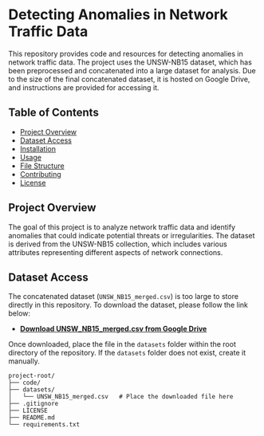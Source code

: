 # Detecting Anomalies in Network Traffic Data

This repository provides code and resources for detecting anomalies in network traffic data. The project uses the UNSW-NB15 dataset, which has been preprocessed and concatenated into a large dataset for analysis. Due to the size of the final concatenated dataset, it is hosted on Google Drive, and instructions are provided for accessing it.

## Table of Contents

- [Project Overview](#project-overview)
- [Dataset Access](#dataset-access)
- [Installation](#installation)
- [Usage](#usage)
- [File Structure](#file-structure)
- [Contributing](#contributing)
- [License](#license)

## Project Overview

The goal of this project is to analyze network traffic data and identify anomalies that could indicate potential threats or irregularities. The dataset is derived from the UNSW-NB15 collection, which includes various attributes representing different aspects of network connections.

## Dataset Access

The concatenated dataset (`UNSW_NB15_merged.csv`) is too large to store directly in this repository. To download the dataset, please follow the link below:

- **[Download UNSW_NB15_merged.csv from Google Drive](https://drive.google.com/your-google-drive-link-here)**

Once downloaded, place the file in the `datasets` folder within the root directory of the repository. If the `datasets` folder does not exist, create it manually.

```plaintext
project-root/
├── code/
├── datasets/
│   └── UNSW_NB15_merged.csv   # Place the downloaded file here
├── .gitignore
├── LICENSE
├── README.md
└── requirements.txt
```

